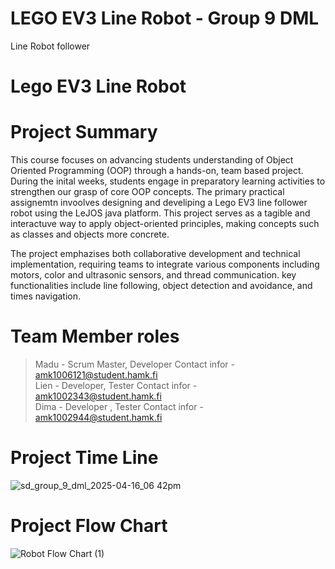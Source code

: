 # LEGO EV3 Line Robot - Group 9 DML
Line Robot follower
# Lego EV3 Line Robot 
# Project Summary 
This course focuses on advancing students understanding of Object Oriented Programming (OOP) through a hands-on, team based project. During the inital weeks, students engage in preparatory learning activities to strengthen our grasp of core OOP concepts. The primary practical assignemtn invoolves designing and develiping a Lego EV3 line follower robot using the LeJOS java platform. This project serves as a tagible and interactuve way to apply object-oriented principles, making concepts such as classes and objects more concrete. 

The project emphazises both collaborative development and technical implementation, requiring teams to integrate various components including motors, color and ultrasonic sensors, and thread communication. key functionalities include line following, object detection and avoidance, and times navigation. 

# Team Member roles
> Madu - Scrum Master, Developer
    Contact infor - amk1006121@student.hamk.fi <br>
> Lien - Developer, Tester 
    Contact infor - amk1002343@student.hamk.fi <br>
> Dima - Developer , Tester 
    Contact infor - amk1002944@student.hamk.fi <br>

# Project Time Line 
![sd_group_9_dml_2025-04-16_06 42pm](https://github.com/user-attachments/assets/7a898c34-cb2b-425c-b4ac-4027b5753b97)

# Project Flow Chart
![Robot Flow Chart (1)](https://github.com/user-attachments/assets/f9741296-0f17-45cc-8358-68aada73cbbf)

